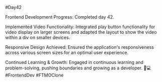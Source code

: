 #Day42

Frontend Development Progress: Completed day 42.

Implemented Video Functionality: Integrated play button functionality for video display on larger screens and adapted the layout to show the video within a div on smaller devices.

Responsive Design Achieved: Ensured the application's responsiveness across various screen sizes for an optimal user experience.

Continued Learning & Growth: Engaged in continuous learning and problem-solving, pushing boundaries and growing as a developer. 🌟💻 #FrontendDev #FTMOClone